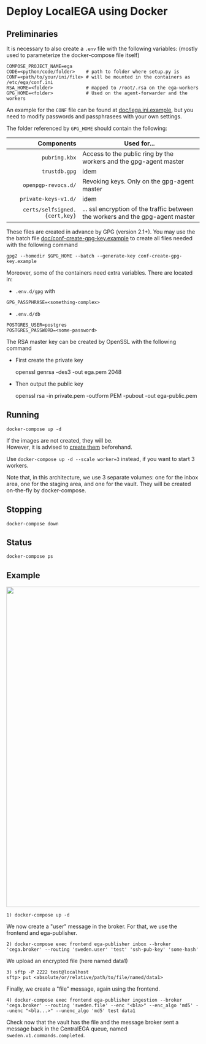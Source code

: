 # Deploy LocalEGA using Docker

## Preliminaries

It is necessary to also create a `.env` file with the following variables:
(mostly used to parameterize the docker-compose file itself)


	COMPOSE_PROJECT_NAME=ega
	CODE=<python/code/folder>    # path to folder where setup.py is
	CONF=<path/to/your/ini/file> # will be mounted in the containers as /etc/ega/conf.ini
	RSA_HOME=<folder>            # mapped to /root/.rsa on the ega-workers
	GPG_HOME=<folder>            # Used on the agent-forwarder and the workers

An example for the `CONF` file can be found at [doc/lega.ini.example](doc/lega.ini.example),
but you need to modify passwords and passphrasees with your own settings.

The folder referenced by `GPG_HOME` should contain the following:

| Components | Used for... |
|----------:|------------|
| `pubring.kbx` | Access to the public ring by the workers and the gpg-agent master |
| `trustdb.gpg` | idem |
| `openpgp-revocs.d/` | Revoking keys. Only on the gpg-agent master |
| `private-keys-v1.d/`| idem |
| `certs/selfsigned.{cert,key}` | ... ssl encryption of the traffic between the workers and the gpg-agent master |

These files are created in advance by GPG (version 2.1+).
You may use the the batch file
[doc/conf-create-gpg-key.example](doc/conf-create-gpg-key.example) to create
all files needed with the following command

    gpg2 --homedir $GPG_HOME --batch --generate-key conf-create-gpg-key.example

Moreover, some of the containers need extra variables. There are located in:
* `.env.d/gpg` with
```
GPG_PASSPHRASE=<something-complex>
```
* `.env.d/db`
```
POSTGRES_USER=postgres
POSTGRES_PASSWORD=<some-password>
```

The RSA master key can be created by OpenSSL with the following command

* First create the private key

    openssl genrsa -des3 -out ega.pem 2048

* Then output the public key

    openssl rsa -in private.pem -outform PEM -pubout -out ega-public.pem

## Running

	docker-compose up -d
	
If the images are not created, they will be. <br/>
However, it is advised to [create them](images) beforehand.

Use `docker-compose up -d --scale worker=3` instead, if you want to start 3 workers.

Note that, in this architecture, we use 3 separate volumes: one for
the inbox area, one for the staging area, and one for the vault. They
will be created on-the-fly by docker-compose.

## Stopping

	docker-compose down

## Status

	docker-compose ps

## Example

<a href="https://asciinema.org/a/nhHCuLd7mYjL4UgKQDI7uRJHs">
<img src="https://asciinema.org/a/nhHCuLd7mYjL4UgKQDI7uRJHs.png" width="836" style="display:block;margin:0 auto;"/>
</a>

	1) docker-compose up -d

We now create a "user" message in the broker. For that, we use the frontend and ega-publisher.

	2) docker-compose exec frontend ega-publisher inbox --broker 'cega.broker' --routing 'sweden.user' 'test' 'ssh-pub-key' 'some-hash'

We upload an encrypted file (here named data1)

	3) sftp -P 2222 test@localhost
	sftp> put <absolute/or/relative/path/to/file/named/data1>
	
Finally, we create a "file" message, again using the frontend.
	
	4) docker-compose exec frontend ega-publisher ingestion --broker 'cega.broker' --routing 'sweden.file' --enc "<bla>" --enc_algo 'md5' --unenc "<bla...>" --unenc_algo 'md5' test data1

Check now that the vault has the file and the message broker sent a message back in the CentralEGA queue, named `sweden.v1.commands.completed`.
